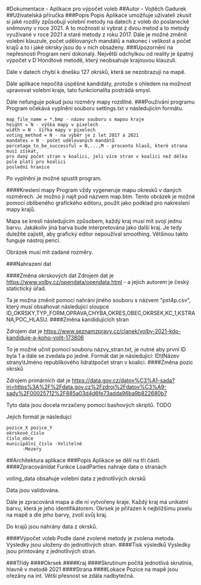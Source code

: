 ﻿#Dokumentace - Aplikace pro výpočet voleb
##Autor - Vojtěch Gadurek
##Uživatelská příručka
###Popis
Popis
Aplikace umožňuje uživateli zkusit si jaké rozdíly způsobují volební metody na datech z voleb do 
poslanecké sněmovny v roce 2021. A to možností si vybrat z dvou metod a to metody využívané
v roce 2021 a staré metody z roku 2017. Dále je možné změnit volební klauzule, počet
udělovaných mandátů a nakonec i velikost a počet krajů a to i jaké okrsky jsou do v nich obsaženy.
###Upozornění na nepřesnosti
Program není dokonalý. Největší odchylkou od reality je špatný výpočet v D´Hondtové metodě,
který neobsahuje krajouvou klauzuli.

Dále v datech chybí k dnešku 127 okrsků, která se 
nezobrazují na mapě.

Dále aplikace nepočítá úspěšné kandidáty, protože s ohledem na možnost upravovat volební
kraje, tato funkcionalita postrádá smysl.

Dále nefunguje pokud jsou rozměry mapy rozdílné.
###Používání programu
Program očekává vyplnění souboru settings.txt v následujicím formátu.
```
map_file_name = *.bmp - název souboru s mapou kraje
height = N - výška mapy v pixelech
width = N - šířka mapy v pixelech
voting_method = N - na výběr je z let 2017 a 2021
mandates = N - počet udělovaných mandátů
percetage_to_be_successful = N,...,M - procento hlasů, které strana musí získat, 
pro daný počet stran v koalici, jeli více stran v koalici než délka pole platí pro koalici
poslední hranice
 ```
Po vyplnění je možné spustit program.

####Kreslení mapy
Program vždy vygeneruje mapu okresků v daných rozměrech. Je možno ji najít pod názvem map.btm.
Tento obrázek je možné pomocí oblibeného grafického editoru, použít jako podklad pro nakreslení mapy krajů.

Mapa se kreslí následujicím způsobem, každý kraj musí mít svojí jednu barvu. Jakákoliv jiná barva bude
interpretována jako další kraj. Je tedy duležíté zajistit, aby grafický editor nepoužíval smoothing.
Většinou takto funguje nástroj penci.

Obrázek musí mít zadané rozměry.

###Nahrazení dat

####Změna okrskových dat
Zdrojem dat je https://www.volby.cz/opendata/opendata.html - a jejich autorem je český statictický úřad.

Ta je možna změnit pomocí nahrání jiného souboru s názvem "pst4p.csv", který musí
obsahovat následujicí sloupce ID_OKRSKY,TYP_FORM,OPRAVA,CHYBA,OKRES,OBEC,OKRSEK,KC_1,KSTRANA,POC_HLASU.
####Změna kandidujicích stran

Zdrojem dat je https://www.seznamzpravy.cz/clanek/volby-2021-kdo-kandiduje-a-koho-volit-173806

To je možné učnit pomocí souboru názvy_stran.txt, je nutné aby první ID byla 1 a dále
se zvedala po jedné.
Formát dat je následujicí: ID\tNázev strany\tJméno republikového lídra\tpočet stran v koalici.
####Změna pozic okrsků

Zdrojem primárních dat je https://data.gov.cz/datov%C3%A1-sada?iri=https%3A%2F%2Fdata.gov.cz%2Fzdroj%2Fdatov%C3%A9-sady%2F00025712%2F885a03d4d6fe73adda96ba9b822680b7

Tyto data jsou docela mrzačeny pomocí bashových skriptů. TODO

Jejich formát je následujcí
```
pozice_X pozice_Y
okrskové_číslo
číslo_obce
municipální_číslo -Volitelné
      -Mezery
```
##Architektura aplikace
###Popis
Aplikace se dělí na tři části.
####Zpracovánídat
Funkce LoadParties nahraje data o stranách

voting_data obsahuje volební data z jednotlivých okrsků

Data jsou validována.

Dále je zpracováná mapa a dle ní vytvořeny kraje. Každý kraj má unikatní barvu, která
je jeho identifikátorem. Okrsek je přiřazen k nejbližšímu pixelu na mapě a dle jeho barvy, zvolí
svůj kraj.

Do krajů jsou nahrány data z okrsků.

####Výpočet voleb
Podle dané zvolené metody je zvolena metoda. Výsledky jsou uloženy do jednotlivých stran.
####Tisk výsledků
Vysledky jsou printovány z jednotlivých stran.

###Třídy
####Okrsek
####Kraj
####Skrutinum
počítá jednotlivá skrutinia, hlavně v metodě 2021
####Strana
####Lokace
Pozice na mapě jsou ořezány na int. Větší přesnost se zdála nadbytečná.





      
